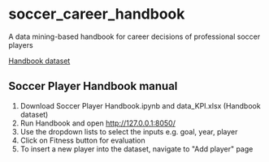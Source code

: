 # soccer_career_handbook
A data mining-based handbook for career decisions of professional soccer players 

[Handbook dataset](https://docs.google.com/spreadsheets/d/1m7b-nmyUWFZotk7q4TgX8Gwm0kCQ92ta/edit?usp=sharing&ouid=100438578617681991064&rtpof=true&sd=true)

## Soccer Player Handbook manual  
1. Download Soccer Player Handbook.ipynb and data_KPI.xlsx (Handbook dataset)  
2. Run Handbook and open http://127.0.0.1:8050/ 
3. Use the dropdown lists to select the inputs e.g. goal, year, player
4. Click on Fitness button for evaluation  
5. To insert a new player into the dataset, navigate to "Add player" page
